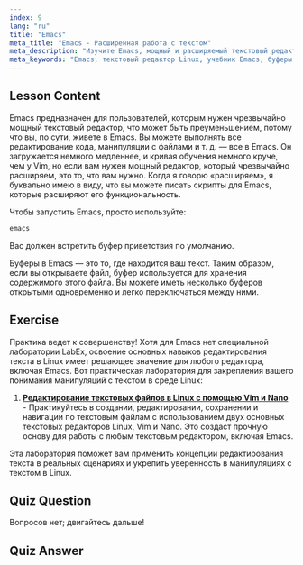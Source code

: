 ```yaml
---
index: 9
lang: "ru"
title: "Emacs"
meta_title: "Emacs - Расширенная работа с текстом"
meta_description: "Изучите Emacs, мощный и расширяемый текстовый редактор для Linux. Поймите буферы Emacs и базовое использование. Начните свое путешествие с Emacs сегодня!"
meta_keywords: "Emacs, текстовый редактор Linux, учебник Emacs, буферы Emacs, команды Linux, для начинающих, руководство"
---
```


## Lesson Content

Emacs предназначен для пользователей, которым нужен чрезвычайно мощный текстовый редактор, что может быть преуменьшением, потому что вы, по сути, живете в Emacs. Вы можете выполнять все редактирование кода, манипуляции с файлами и т. д. — все в Emacs. Он загружается немного медленнее, и кривая обучения немного круче, чем у Vim, но если вам нужен мощный редактор, который чрезвычайно расширяем, это то, что вам нужно. Когда я говорю «расширяем», я буквально имею в виду, что вы можете писать скрипты для Emacs, которые расширяют его функциональность.

Чтобы запустить Emacs, просто используйте:

```bash
emacs
```

Вас должен встретить буфер приветствия по умолчанию.

Буферы в Emacs — это то, где находится ваш текст. Таким образом, если вы открываете файл, буфер используется для хранения содержимого этого файла. Вы можете иметь несколько буферов открытыми одновременно и легко переключаться между ними.

## Exercise

Практика ведет к совершенству! Хотя для Emacs нет специальной лаборатории LabEx, освоение основных навыков редактирования текста в Linux имеет решающее значение для любого редактора, включая Emacs. Вот практическая лаборатория для закрепления вашего понимания манипуляций с текстом в среде Linux:

1. **[Редактирование текстовых файлов в Linux с помощью Vim и Nano](https://labex.io/ru/labs/comptia-edit-text-files-in-linux-with-vim-and-nano-591076)** - Практикуйтесь в создании, редактировании, сохранении и навигации по текстовым файлам с использованием двух основных текстовых редакторов Linux, Vim и Nano. Это создаст прочную основу для работы с любым текстовым редактором, включая Emacs.

Эта лаборатория поможет вам применить концепции редактирования текста в реальных сценариях и укрепить уверенность в манипуляциях с текстом в Linux.

## Quiz Question

Вопросов нет; двигайтесь дальше!

## Quiz Answer
